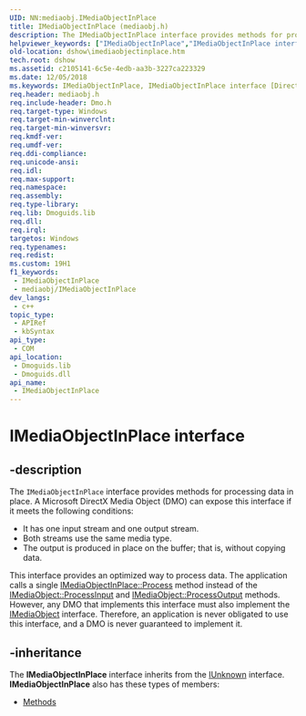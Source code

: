 ```yaml
---
UID: NN:mediaobj.IMediaObjectInPlace
title: IMediaObjectInPlace (mediaobj.h)
description: The IMediaObjectInPlace interface provides methods for processing data in place. A Microsoft DirectX Media Object (DMO) can expose this interface if it meets the following conditions:\_
helpviewer_keywords: ["IMediaObjectInPlace","IMediaObjectInPlace interface [DirectShow]","IMediaObjectInPlace interface [DirectShow]","described","IMediaObjectInPlaceInterface","dshow.imediaobjectinplace","mediaobj/IMediaObjectInPlace"]
old-location: dshow\imediaobjectinplace.htm
tech.root: dshow
ms.assetid: c2105141-6c5e-4edb-aa3b-3227ca223329
ms.date: 12/05/2018
ms.keywords: IMediaObjectInPlace, IMediaObjectInPlace interface [DirectShow], IMediaObjectInPlace interface [DirectShow],described, IMediaObjectInPlaceInterface, dshow.imediaobjectinplace, mediaobj/IMediaObjectInPlace
req.header: mediaobj.h
req.include-header: Dmo.h
req.target-type: Windows
req.target-min-winverclnt: 
req.target-min-winversvr: 
req.kmdf-ver: 
req.umdf-ver: 
req.ddi-compliance: 
req.unicode-ansi: 
req.idl: 
req.max-support: 
req.namespace: 
req.assembly: 
req.type-library: 
req.lib: Dmoguids.lib
req.dll: 
req.irql: 
targetos: Windows
req.typenames: 
req.redist: 
ms.custom: 19H1
f1_keywords:
 - IMediaObjectInPlace
 - mediaobj/IMediaObjectInPlace
dev_langs:
 - c++
topic_type:
 - APIRef
 - kbSyntax
api_type:
 - COM
api_location:
 - Dmoguids.lib
 - Dmoguids.dll
api_name:
 - IMediaObjectInPlace
---
```


# IMediaObjectInPlace interface


## -description

The <code>IMediaObjectInPlace</code> interface provides methods for processing data in place. A Microsoft DirectX Media Object (DMO) can expose this interface if it meets the following conditions:


<ul>
<li>It has one input stream and one output stream.</li>
<li>Both streams use the same media type.</li>
<li>The output is produced in place on the buffer; that is, without copying data.</li>
</ul>This interface provides an optimized way to process data. The application calls a single <a href="/windows/desktop/api/mediaobj/nf-mediaobj-imediaobjectinplace-process">IMediaObjectInPlace::Process</a> method instead of the <a href="/windows/desktop/api/mediaobj/nf-mediaobj-imediaobject-processinput">IMediaObject::ProcessInput</a> and <a href="/windows/desktop/api/mediaobj/nf-mediaobj-imediaobject-processoutput">IMediaObject::ProcessOutput</a> methods. However, any DMO that implements this interface must also implement the <a href="/windows/desktop/api/mediaobj/nn-mediaobj-imediaobject">IMediaObject</a> interface. Therefore, an application is never obligated to use this interface, and a DMO is never guaranteed to implement it.

## -inheritance

The <b>IMediaObjectInPlace</b> interface inherits from the <a href="/windows/desktop/api/unknwn/nn-unknwn-iunknown">IUnknown</a> interface. <b>IMediaObjectInPlace</b> also has these types of members:
<ul>
<li><a href="https://docs.microsoft.com/">Methods</a></li>
</ul>

